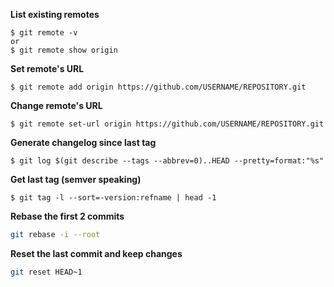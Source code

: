 **List existing remotes**
```shell script
$ git remote -v
or
$ git remote show origin
```
**Set remote's URL**
```shell script
$ git remote add origin https://github.com/USERNAME/REPOSITORY.git
```
**Change remote's URL**
```shell script
$ git remote set-url origin https://github.com/USERNAME/REPOSITORY.git
```
**Generate changelog since last tag**
```shell script
$ git log $(git describe --tags --abbrev=0)..HEAD --pretty=format:"%s"  
```
**Get last tag (semver speaking)**
```shell script
$ git tag -l --sort=-version:refname | head -1  
```
**Rebase the first 2 commits**
```bash
git rebase -i --root
```
**Reset the last commit and keep changes**
```bash
git reset HEAD~1
```
